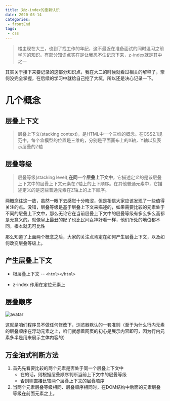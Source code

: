```yaml
--- 
title: 对z-index的重新认识
date: 2020-03-14
categories: 
 - frontEnd
tags: 
 - css
---
```


> 楼主现在大三，也到了找工作的年纪，这不最近在准备面试的同时温习之前学习的知识。有部分知识点实在是让我忍不住记录下来，z-index就是其中之一

其实关于接下来要记录的这部分知识点，我在大二的时候就看过相关的解释了，奈何没完全掌握，在后续的学习中就给自己挖了大坑，所以还是决心记录一下。

# 几个概念

## 层叠上下文
> 层叠上下文(stacking context)，是HTML中一个三维的概念。在CSS2.1规范中，每个盒模型的位置是三维的，分别是平面画布上的X轴，Y轴以及表示层叠的Z轴

## 层叠等级
> 层叠等级(stacking level),**在同一个层叠上下文中**，它描述定义的是该层叠上下文中的层叠上下文元素在Z轴上的上下顺序。在其他普通元素中，它描述定义的是这些普通元素在Z轴上的上下顺序。

两概念往这一放，虽然一眼下去感觉十分晦涩，但是相信大家应该发现了一些值得关注的点。没错，层叠等级是基于层叠上下文来描述的，如果需要比较的元素处于不同的层叠上下文中，那么无论它在当前层叠上下文中的层叠等级有多么多么高都是无意义的。就像皇上最丑的妃子也比民间女神好看一样，他们所处的地位都不同，根本就无可比性

那么知道了上面两个概念之后，大家的关注点肯定在如何产生层叠上下文，以及如何改变层叠等级上。


## 产生层叠上下文

* 根层叠上下文 -- `<html></html>`

* z-index 作用在定位元素上


## 层叠顺序
![avatar](https://user-gold-cdn.xitu.io/2018/8/30/1658910c5cb364b6?imageslim)

这就是咱们程序员不做任何修改下，浏览器默认的一套准则（至于为什么行内元素的层叠顺序在浮动元素之上，咱们就想着网页的初心是展示内容即可，因为行内元素多半是用来展示主体内容的）

## 万金油式判断方法
1. 首先先看要比较的两个元素是否处于同一个层叠上下文中
    * 在的话，则根据层叠顺序判断当前上下文中的层叠等级
    * 否则则直接比较两个层叠上下文的层叠顺序
2. 当两个元素层叠等级相同、层叠顺序相同时，在DOM结构中后面的元素层叠等级在前面元素之上。






